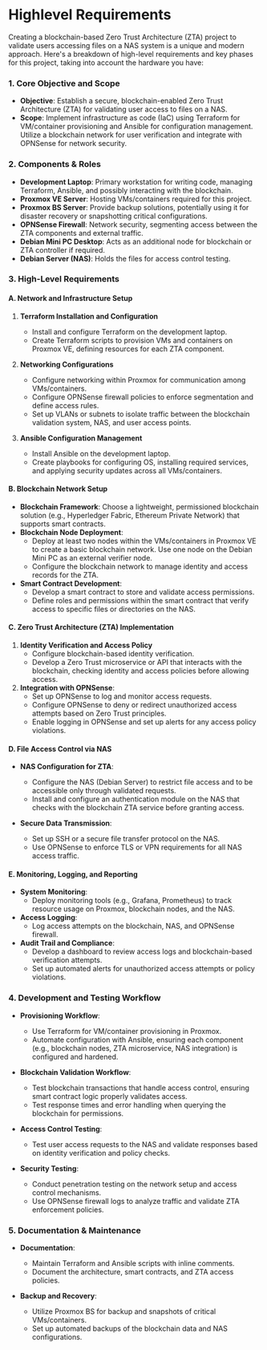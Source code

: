 # Highlevel Requirements
Creating a blockchain-based Zero Trust Architecture (ZTA) project to validate users accessing files on a NAS system is a unique and modern approach. Here's a breakdown of high-level requirements and key phases for this project, taking into account the hardware you have:

### 1. **Core Objective and Scope**
   - **Objective**: Establish a secure, blockchain-enabled Zero Trust Architecture (ZTA) for validating user access to files on a NAS.
   - **Scope**: Implement infrastructure as code (IaC) using Terraform for VM/container provisioning and Ansible for configuration management. Utilize a blockchain network for user verification and integrate with OPNSense for network security.

### 2. **Components & Roles**
   - **Development Laptop**: Primary workstation for writing code, managing Terraform, Ansible, and possibly interacting with the blockchain.
   - **Proxmox VE Server**: Hosting VMs/containers required for this project.
   - **Proxmox BS Server**: Provide backup solutions, potentially using it for disaster recovery or snapshotting critical configurations.
   - **OPNSense Firewall**: Network security, segmenting access between the ZTA components and external traffic.
   - **Debian Mini PC Desktop**: Acts as an additional node for blockchain or ZTA controller if required.
   - **Debian Server (NAS)**: Holds the files for access control testing.

### 3. **High-Level Requirements**

#### A. **Network and Infrastructure Setup**
   1. **Terraform Installation and Configuration**
      - Install and configure Terraform on the development laptop.
      - Create Terraform scripts to provision VMs and containers on Proxmox VE, defining resources for each ZTA component.

   2. **Networking Configurations**
      - Configure networking within Proxmox for communication among VMs/containers.
      - Configure OPNSense firewall policies to enforce segmentation and define access rules.
      - Set up VLANs or subnets to isolate traffic between the blockchain validation system, NAS, and user access points.

   3. **Ansible Configuration Management**
      - Install Ansible on the development laptop.
      - Create playbooks for configuring OS, installing required services, and applying security updates across all VMs/containers.

#### B. **Blockchain Network Setup**
   - **Blockchain Framework**: Choose a lightweight, permissioned blockchain solution (e.g., Hyperledger Fabric, Ethereum Private Network) that supports smart contracts.
   - **Blockchain Node Deployment**:
      - Deploy at least two nodes within the VMs/containers in Proxmox VE to create a basic blockchain network. Use one node on the Debian Mini PC as an external verifier node.
      - Configure the blockchain network to manage identity and access records for the ZTA.
   - **Smart Contract Development**:
      - Develop a smart contract to store and validate access permissions.
      - Define roles and permissions within the smart contract that verify access to specific files or directories on the NAS.

#### C. **Zero Trust Architecture (ZTA) Implementation**
   1. **Identity Verification and Access Policy**
      - Configure blockchain-based identity verification.
      - Develop a Zero Trust microservice or API that interacts with the blockchain, checking identity and access policies before allowing access.
   2. **Integration with OPNSense**:
      - Set up OPNSense to log and monitor access requests.
      - Configure OPNSense to deny or redirect unauthorized access attempts based on Zero Trust principles.
      - Enable logging in OPNSense and set up alerts for any access policy violations.

#### D. **File Access Control via NAS**
   - **NAS Configuration for ZTA**:
      - Configure the NAS (Debian Server) to restrict file access and to be accessible only through validated requests.
      - Install and configure an authentication module on the NAS that checks with the blockchain ZTA service before granting access.

   - **Secure Data Transmission**:
      - Set up SSH or a secure file transfer protocol on the NAS.
      - Use OPNSense to enforce TLS or VPN requirements for all NAS access traffic.

#### E. **Monitoring, Logging, and Reporting**
   - **System Monitoring**:
      - Deploy monitoring tools (e.g., Grafana, Prometheus) to track resource usage on Proxmox, blockchain nodes, and the NAS.
   - **Access Logging**:
      - Log access attempts on the blockchain, NAS, and OPNSense firewall.
   - **Audit Trail and Compliance**:
      - Develop a dashboard to review access logs and blockchain-based verification attempts.
      - Set up automated alerts for unauthorized access attempts or policy violations.

### 4. **Development and Testing Workflow**

   - **Provisioning Workflow**:
      - Use Terraform for VM/container provisioning in Proxmox.
      - Automate configuration with Ansible, ensuring each component (e.g., blockchain nodes, ZTA microservice, NAS integration) is configured and hardened.

   - **Blockchain Validation Workflow**:
      - Test blockchain transactions that handle access control, ensuring smart contract logic properly validates access.
      - Test response times and error handling when querying the blockchain for permissions.

   - **Access Control Testing**:
      - Test user access requests to the NAS and validate responses based on identity verification and policy checks.

   - **Security Testing**:
      - Conduct penetration testing on the network setup and access control mechanisms.
      - Use OPNSense firewall logs to analyze traffic and validate ZTA enforcement policies.

### 5. **Documentation & Maintenance**

   - **Documentation**:
      - Maintain Terraform and Ansible scripts with inline comments.
      - Document the architecture, smart contracts, and ZTA access policies.

   - **Backup and Recovery**:
      - Utilize Proxmox BS for backup and snapshots of critical VMs/containers.
      - Set up automated backups of the blockchain data and NAS configurations.
